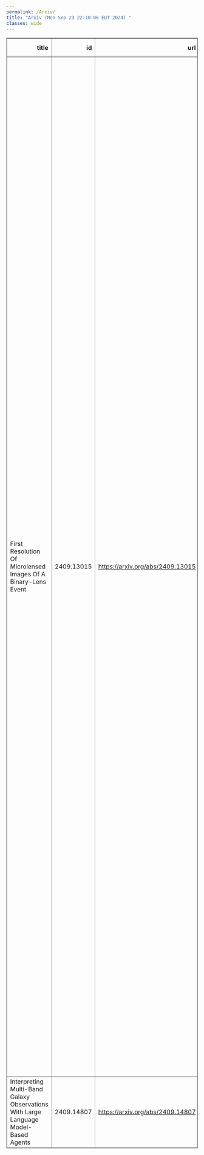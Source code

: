 ```yaml
---
permalink: /Arxiv/
title: "Arxiv (Mon Sep 23 22:10:06 EDT 2024) "
classes: wide
---
```

<table border="1" class="dataframe">
  <thead>
    <tr style="text-align: right;">
      <th>title</th>
      <th>id</th>
      <th>url</th>
      <th>authors</th>
      <th>Local Authors</th>
    </tr>
  </thead>
  <tbody>
    <tr>
      <td>First Resolution Of Microlensed Images Of A Binary-Lens Event</td>
      <td>2409.13015</td>
      <td><a href="https://arxiv.org/abs/2409.13015" target="_blank">https://arxiv.org/abs/2409.13015</a></td>
      <td>Zexuan Wu, Subo Dong, A. Mérand, Christopher S. Kochanek, Przemek Mróz, Jinyi Shangguan, Grant Christie, Thiam-Guan Tan, Thomas Bensby, Joss Bland-Hawthorn, Sven Buder, Frank Eisenhauer, Andrew P. Gould, Janez Kos, Tim Natusch, Sanjib Sharma, Andrzej Udalski, J. Woillez, David A. H. Buckley, I. B. Thompson, Karim Abd El Dayem, Evelyne Alecian, Carine Babusiaux, Anthony Berdeu, Jean-Philippe Berger, Guillaume Bourdarot, Wolfgang Brandner, Maica Clavel, Richard I. Davies, Denis Defrère, Catherine Dougados, Antonia Drescher, Andreas Eckart, Maximilian Fabricius, Helmut Feuchtgruber, Natascha M. Förster Schreiber, Paulo Garcia, Reinhard Genzel, Stefan Gillessen, Gernot Heißel, Sebastian Hönig, Mathis Houlle, Pierre Kervella, Laura Kreidberg, Sylvestre Lacour, Olivier Lai, Romain Laugier, Jean-Baptiste Le Bouquin, James Leftley, Bruno Lopez, Dieter Lutz, Felix Mang, Florentin Millour, Miguel Montargès, Hugo Nowacki, Mathias Nowak, Thomas Ott, Thibaut Paumard, Karine Perraut, Guy Perrin, Romain Petrov, Pierre-Olivier Petrucci, Nicolas Pourre, Sebastian Rabien, Diogo C. Ribeiro, Sylvie Robbe-Dubois, Matteo Sadun Bordoni, Daryl Santos, Jonas Sauter, Jules Scigliuto, Taro T. Shimizu, Christian Straubmeier, Eckhard Sturm, Matthias Subroweit, Calvin Sykes, Linda Tacconi, Frédéric Vincent, Felix Widmann</td>
      <td>Christopher Kochanek</td>
    </tr>
    <tr>
      <td>Interpreting Multi-Band Galaxy Observations With Large Language   Model-Based Agents</td>
      <td>2409.14807</td>
      <td><a href="https://arxiv.org/abs/2409.14807" target="_blank">https://arxiv.org/abs/2409.14807</a></td>
      <td>Zechang Sun, Yuan-Sen Ting, Yaobo Liang, Nan Duan, Song Huang, Zheng Cai</td>
      <td>Yuan-Sen Ting</td>
    </tr>
  </tbody>
</table>